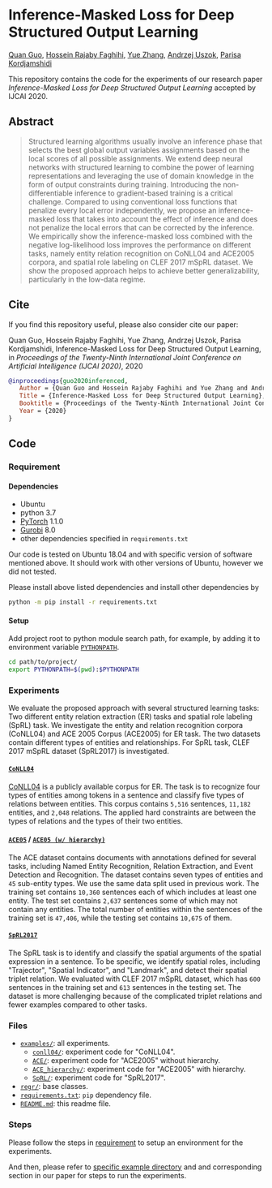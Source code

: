 # Inference-Masked Loss for Deep Structured Output Learning

[Quan Guo](https://github.com/guoquan),
[Hossein Rajaby Faghihi](https://github.com/hfaghihi15),
[Yue Zhang](https://github.com/zhangyuejoslin),
[Andrzej Uszok](https://github.com/auszok),
[Parisa Kordjamshidi](https://github.com/kordjamshidi)


This repository contains the code for the experiments of our research paper _Inference-Masked Loss for Deep Structured Output Learning_ accepted by IJCAI 2020.

## Abstract

> Structured learning algorithms usually involve an inference phase that selects the best global output variables assignments based on the local scores of all possible assignments.
We extend deep neural networks with structured learning to combine the power of learning representations and leveraging the use of domain knowledge in the form of output constraints during training.
Introducing the non-differentiable inference to gradient-based training is a critical challenge.
Compared to using conventional loss functions that penalize every local error independently, we propose an inference-masked loss that takes into account the effect of inference and does not penalize the local errors that can be corrected by the inference.
We empirically show the inference-masked loss combined with the negative log-likelihood loss improves the performance on different tasks, namely entity relation recognition on CoNLL04 and ACE2005 corpora, and spatial role labeling on CLEF 2017 mSpRL dataset. We show the proposed approach helps to achieve better generalizability, particularly in the low-data regime.

## Cite

If you find this repository useful, please also consider cite our paper:

Quan Guo, Hossein Rajaby Faghihi, Yue Zhang, Andrzej Uszok, Parisa Kordjamshidi, Inference-Masked Loss for Deep Structured Output Learning, in _Proceedings of the Twenty-Ninth International Joint Conference on Artificial Intelligence (IJCAI 2020)_, 2020

```bibtex
@inproceedings{guo2020inferenced,
   Author = {Quan Guo and Hossein Rajaby Faghihi and Yue Zhang and Andrzej Uszok and Parisa Kordjamshidi},
   Title = {Inference-Masked Loss for Deep Structured Output Learning},
   Booktitle = {Proceedings of the Twenty-Ninth International Joint Conference on Artificial Intelligence (IJCAI 2020)},
   Year = {2020}
}
```

## Code

### Requirement

#### Dependencies

* Ubuntu
* python 3.7
* [PyTorch](https://pytorch.org) 1.1.0
* [Gurobi](https://www.gurobi.com) 8.0
* other dependencies specified in `requirements.txt`

Our code is tested on Ubuntu 18.04 and with specific version of software mentioned above. It should work with other versions of Ubuntu, however we did not tested.

Please install above listed dependencies and install other dependencies by
```bash
python -m pip install -r requirements.txt
```

#### Setup

Add project root to python module search path, for example, by adding it to environment variable [`PYTHONPATH`](https://docs.python.org/3.7/using/cmdline.html#envvar-PYTHONPATH).
```bash
cd path/to/project/
export PYTHONPATH=$(pwd):$PYTHONPATH
```

### Experiments

We evaluate the proposed approach with several structured learning tasks: 
Two different entity relation extraction (ER) tasks and spatial role labeling (SpRL) task. We investigate the entity and relation recognition corpora (CoNLL04) and ACE 2005 Corpus (ACE2005) for ER task. The two datasets contain different types of entities and relationships. For SpRL task, CLEF 2017 mSpRL dataset (SpRL2017) is investigated.

#### [`CoNLL04`](examples/conll04/)
[CoNLL04](https://cogcomp.seas.upenn.edu/page/resource_view/43) is a publicly available corpus for ER.
The task is to recognize four types of entities among tokens in a sentence and classify five types of relations between entities.
This corpus contains `5,516` sentences, `11,182` entities, and `2,048` relations.
The applied hard constraints are between the types of relations and the types of their two entities.

#### [`ACE05`](examples/ACE/) / [`ACE05 (w/ hierarchy)`](examples/ACE_hierarchy/)
The ACE dataset contains documents with annotations defined for several tasks, including Named Entity Recognition, Relation Extraction, and Event Detection and Recognition. The dataset contains seven types of entities and `45` sub-entity types. We use the same data split used in previous work. The training set contains `10,360` sentences each of which includes at least one entity. The test set contains `2,637` sentences  some of which may not contain any entities. The total number of entities within the sentences of the training set is `47,406`, while the testing set contains `10,675` of them.

#### [`SpRL2017`](examples/SpRL)

The SpRL task is to identify and classify the spatial arguments of the spatial expression in a sentence. To be specific, we identify spatial roles, including "Trajector", "Spatial Indicator", and "Landmark", and detect their spatial triplet relation. We evaluated with CLEF 2017 mSpRL dataset, which has `600` sentences in the training set and `613` sentences in the testing set. The dataset is more challenging because of the complicated triplet relations and fewer examples compared to other tasks.

### Files

* [`examples/`](examples/): all experiments.
   * [`conll04/`](examples/conll04/): experiment code for "CoNLL04".
   * [`ACE/`](examples/ACE/): experiment code for "ACE2005" without hierarchy.
   * [`ACE_hierarchy/`](examples/ACE_hierarchy/): experiment code for "ACE2005" with hierarchy.
   * [`SpRL/`](examples/SpRL): experiment code for "SpRL2017". 
* [`regr/`](regr/): base classes.
* [`requirements.txt`](requirements.txt): `pip` dependency file.
* [`README.md`](README.md): this readme file.

### Steps

Please follow the steps in [requirement](#requirement) to setup an environment for the experiments.

And then, please refer to [specific example directory](#experiments) and and corresponding section in our paper for steps to run the experiments.
